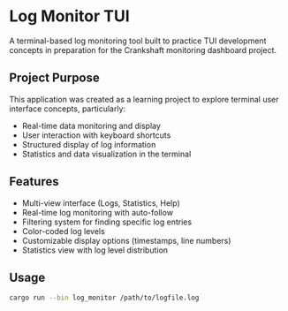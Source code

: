 # Log Monitor TUI

A terminal-based log monitoring tool built to practice TUI development concepts in preparation for the Crankshaft monitoring dashboard project.

## Project Purpose

This application was created as a learning project to explore terminal user interface concepts, particularly:
- Real-time data monitoring and display
- User interaction with keyboard shortcuts
- Structured display of log information
- Statistics and data visualization in the terminal

## Features

- Multi-view interface (Logs, Statistics, Help)
- Real-time log monitoring with auto-follow
- Filtering system for finding specific log entries
- Color-coded log levels
- Customizable display options (timestamps, line numbers)
- Statistics view with log level distribution

## Usage

```bash
cargo run --bin log_monitor /path/to/logfile.log
